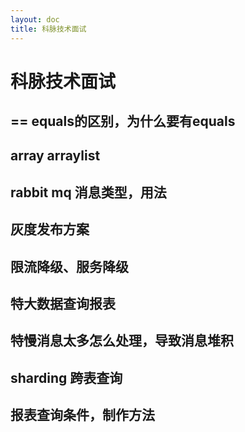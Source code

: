 ```yaml
---
layout: doc
title: 科脉技术面试
---
```


# 科脉技术面试

## == equals的区别，为什么要有equals

## array arraylist

## rabbit mq 消息类型，用法

## 灰度发布方案

## 限流降级、服务降级

## 特大数据查询报表

## 特慢消息太多怎么处理，导致消息堆积

## sharding 跨表查询

## 报表查询条件，制作方法